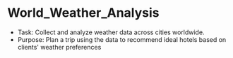 # World_Weather_Analysis
 


* Task: Collect and analyze weather data across cities worldwide.
* Purpose: Plan a trip using the data to recommend ideal hotels based on clients' weather preferences